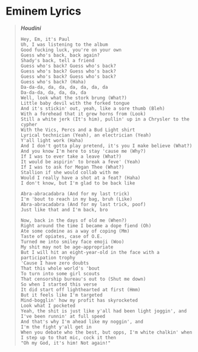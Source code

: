 
# Eminem Lyrics


> ***Houdini***
>```
> Hey, Em, it's Paul
> Uh, I was listening to the album
> Good fucking luck, you're on your own
> Guess who's back, back again?
> Shady's back, tell a friend
> Guess who's back? Guess who's back?
> Guess who's back? Guess who's back?
> Guess who's back? Guess who's back?
> Guess who's back? (Haha)
> Da-da-da, da, da, da, da, da, da
> Da-da-da, da, da, da, da
> Well, look what the stork brung (What?)
> Little baby devil with the forked tongue
> And it's stickin' out, yeah, like a sore thumb (Bleh)
> With a forehead that it grew horns from (Look)
> Still a white jerk (It's him), pullin' up in a Chrysler to the cypher
> With the Vics, Percs and a Bud Light shirt
> Lyrical technician (Yeah), an electrician (Yeah)
> Y'all light work (Haha)
> And I don't gotta play pretend, it's you I make believe (What?)
> And you know I'm here to stay 'cause me (Why?)
> If I was to ever take a leave (What?)
> It would be aspirin' to break a feve' (Yeah)
> If I was to ask for Megan Thee (What?)
> Stallion if she would collab with me
> Would I really have a shot at a feat? (Haha)
> I don't know, but I'm glad to be back like
>
> Abra-abracadabra (And for my last trick)
> I'm 'bout to reach in my bag, bruh (Like)
> Abra-abracadabra (And for my last trick, poof)
> Just like that and I'm back, bro
> 
> Now, back in the days of old me (When?)
> Right around the time I became a dope fiend (Oh)
> Ate some codeine as a way of coping (Mm)
> Taste of opiates, case of O.E.
> Turned me into smiley face emoji (Woo)
> My shit may not be age-appropriate
> But I will hit an eight-year-old in the face with a participation trophy
> 'Cause I have zero doubts
> That this whole world's 'bout
> To turn into some girl scouts
> That censorship bureau's out to (Shut me down)
> So when I started this verse
> It did start off lighthearted at first (Hmm)
> But it feels like I'm targeted
> Mind-bogglin' how my profit has skyrocketed
> Look what I pocketed
> Yeah, the shit is just like y'all had been light joggin', and
> I've been runnin' at full speed
> And that's why I'm ahead like my noggin', and
> I'm the fight y'all get in
> When you debate who the best, but opps, I'm white chalkin' when
> I step up to that mic, cock it then
> "Oh my God, it's him! Not again!"
>```
